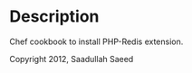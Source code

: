 Description
===========

Chef cookbook to install PHP-Redis extension.


Copyright 2012, Saadullah Saeed